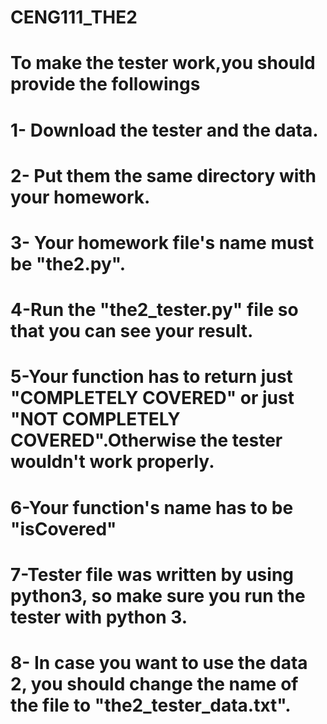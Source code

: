 # CENG111_THE2
# To make the tester work,you should provide the followings
# 1- Download the tester and the data.
# 2- Put them the same directory with your homework.
# 3- Your homework file's name must be "the2.py".
# 4-Run the "the2_tester.py" file so that you can see your result.
# 5-Your function has to return just "COMPLETELY COVERED" or just "NOT COMPLETELY COVERED".Otherwise the tester wouldn't work properly.
# 6-Your function's name has to be "isCovered"
# 7-Tester file was written by using python3, so make sure you run the tester with python 3.
# 8- In case you want to use the data 2, you should change the name of the file to "the2_tester_data.txt". 
